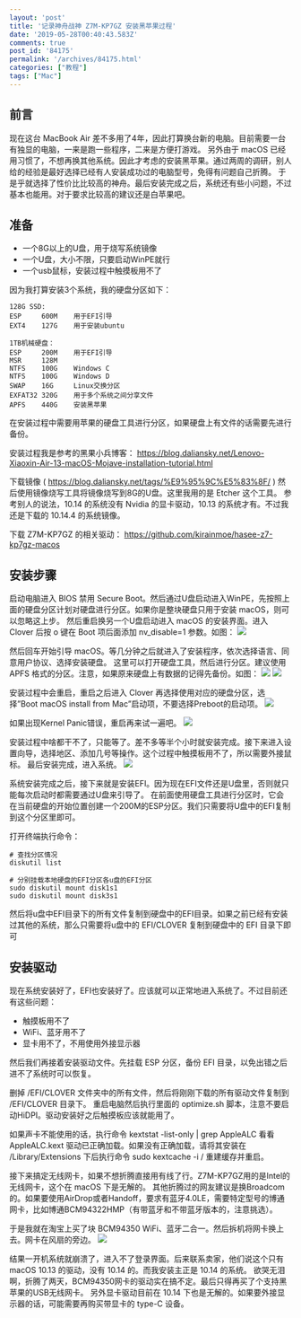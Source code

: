 ```yaml
---
layout: 'post'
title: '记录神舟战神 Z7M-KP7GZ 安装黑苹果过程'
date: '2019-05-28T00:40:43.583Z'
comments: true
post_id: '84175'
permalink: '/archives/84175.html'
categories: ["教程"]
tags: ["Mac"]
---
```


## 前言
现在这台 MacBook Air 差不多用了4年，因此打算换台新的电脑。目前需要一台有独显的电脑，一来是跑一些程序，二来是方便打游戏。
另外由于 macOS 已经用习惯了，不想再换其他系统。因此才考虑的安装黑苹果。通过两周的调研，别人给的经验是最好选择已经有人安装成功过的电脑型号，免得有问题自己折腾。
于是乎就选择了性价比比较高的神舟。最后安装完成之后，系统还有些小问题，不过基本也能用。对于要求比较高的建议还是白苹果吧。

## 准备
* 一个8G以上的U盘，用于烧写系统镜像
* 一个U盘，大小不限，只要启动WinPE就行
* 一个usb鼠标，安装过程中触摸板用不了

因为我打算安装3个系统，我的硬盘分区如下：
```
128G SSD:
ESP     600M    用于EFI引导
EXT4    127G    用于安装ubuntu

1TB机械硬盘：
ESP     200M    用于EFI引导
MSR     128M
NTFS    100G    Windows C
NTFS    100G    Windows D
SWAP    16G     Linux交换分区
EXFAT32 320G    用于多个系统之间分享文件
APFS    440G    安装黑苹果
```

在安装过程中需要用苹果的硬盘工具进行分区，如果硬盘上有文件的话需要先进行备份。

安装过程我是参考的黑果小兵博客： https://blog.daliansky.net/Lenovo-Xiaoxin-Air-13-macOS-Mojave-installation-tutorial.html

下载镜像 ( https://blog.daliansky.net/tags/%E9%95%9C%E5%83%8F/ ) 然后使用镜像烧写工具将镜像烧写到8G的U盘。这里我用的是 Etcher 这个工具。
参考别人的说法，10.14 的系统没有 Nvidia 的显卡驱动，10.13 的系统才有。不过我还是下载的 10.14.4 的系统镜像。

下载 Z7M-KP7GZ 的相关驱动： https://github.com/kirainmoe/hasee-z7-kp7gz-macos

## 安装步骤
启动电脑进入 BIOS 禁用 Secure Boot。然后通过U盘启动进入WinPE，先按照上面的硬盘分区计划对硬盘进行分区。如果你是整块硬盘只用于安装 macOS，则可以忽略这上步。
然后重启换另一个U盘启动进入 macOS 的安装界面。进入 Clover 后按 o 键在 Boot 项后面添加 nv_disable=1 参数。如图：
![](/wp-content/uploads/2019/05/hasee_macos_01.jpg)

然后回车开始引导 macOS。等几分钟之后就进入了安装程序，依次选择语言、同意用户协议、选择安装硬盘。
这里可以打开硬盘工具，然后进行分区。建议使用 APFS 格式的分区。注意，如果原来硬盘上有数据的记得先备份。如图：
![](/wp-content/uploads/2019/05/hasee_macos_02.png)
![](/wp-content/uploads/2019/05/hasee_macos_03.jpg)

安装过程中会重启，重启之后进入 Clover 再选择使用对应的硬盘分区，选择”Boot macOS install from Mac”启动项，不要选择Preboot的启动项。
![](/wp-content/uploads/2019/05/hasee_macos_04.jpg)

如果出现Kernel Panic错误，重启再来试一遍吧。
![](/wp-content/uploads/2019/05/hasee_macos_05.jpg)

安装过程中啥都干不了，只能等了。差不多等半个小时就安装完成。接下来进入设置向导，选择地区、添加几号等操作。这个过程中触摸板用不了，所以需要外接鼠标。
最后安装完成，进入系统。
![](/wp-content/uploads/2019/05/hasee_macos_06.jpg)

系统安装完成之后，接下来就是安装EFI。因为现在EFI文件还是U盘里，否则就只能每次启动时都需要通过U盘来引导了。
在前面使用硬盘工具进行分区时，它会在当前硬盘的开始位置创建一个200M的ESP分区。我们只需要将U盘中的EFI复制到这个分区里即可。

打开终端执行命令：
```
# 查找分区情况
diskutil list

# 分别挂载本地硬盘的EFI分区各u盘的EFI分区
sudo diskutil mount disk1s1
sudo diskutil mount disk3s1
```

然后将u盘中EFI目录下的所有文件复制到硬盘中的EFI目录。如果之前已经有安装过其他的系统，那么只需要将u盘中的 EFI/CLOVER 复制到硬盘中的 EFI 目录下即可

## 安装驱动
现在系统安装好了，EFI也安装好了。应该就可以正常地进入系统了。不过目前还有这些问题：
* 触摸板用不了
* WiFi、蓝牙用不了
* 显卡用不了，不用使用外接显示器


然后我们再接着安装驱动文件。先挂载 ESP 分区，备份 EFI 目录，以免出错之后进不了系统时可以恢复。

删掉 /EFI/CLOVER 文件夹中的所有文件，然后将刚刚下载的所有驱动文件复制到 /EFI/CLOVER 目录下。
重启电脑然后执行里面的 optimize.sh 脚本，注意不要启动HiDPI。驱动安装好之后触摸板应该就能用了。

如果声卡不能使用的话，执行命令 kextstat -list-only | grep AppleALC  看看AppleALC.kext 驱动已正确加载。如果没有正确加载，请将其安装在 /Library/Extensions 下后执行命令 sudo kextcache -i / 重建缓存并重启。

接下来搞定无线网卡，如果不想折腾直接用有线了行。Z7M-KP7GZ用的是Intel的无线网卡，这个在 macOS 下是无解的。
其他折腾过的网友建议是换Broadcom的。如果要使用AirDrop或者Handoff，要求有蓝牙4.0LE，需要特定型号的博通网卡，比如博通BCM94322HMP（有带蓝牙和不带蓝牙版本的，注意挑选）。

于是我就在淘宝上买了块 BCM94350 WiFi、蓝牙二合一。然后拆机将网卡换上去。网卡在风扇的旁边。
![](/wp-content/uploads/2019/05/hasee_macos_07.jpg)

结果一开机系统就崩溃了，进入不了登录界面。后来联系卖家，他们说这个只有 macOS 10.13 的驱动，没有 10.14 的。而我安装主正是 10.14 的系统。
欲哭无泪啊，折腾了两天，BCM94350网卡的驱动实在搞不定。最后只得再买了个支持黑苹果的USB无线网卡。
另外显卡驱动目前在 10.14 下也是无解的。如果要外接显示器的话，可能需要再购买带显卡的 type-C 设备。
